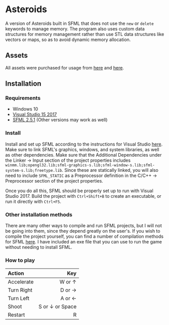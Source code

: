 # Asteroids
A version of Asteroids built in SFML that does not use the `new` or `delete` keywords to manage memory. The program also uses custom data structures for memory management rather than use STL data structures like vectors or maps, so as to avoid dynamic memory allocation.

## Assets
All assets were purchased for usage from [here](https://kpdwyer.itch.io/lo-fi-stellar-skirmish) and [here](https://s4m-ur4i.itch.io/huge-pixelart-asset-pack).

## Installation

### Requirements

- Windows 10
- [Visual Studio 15 2017](https://visualstudio.microsoft.com/vs/older-downloads/)
- [SFML 2.5.1](https://www.sfml-dev.org/download/sfml/2.5.1/) (Other versions may work as well)

### Install

Install and set up SFML according to the instructions for Visual Studio [here](https://www.sfml-dev.org/tutorials/2.5/start-vc.php). Make sure to link SFML's graphics, windows, and system libraries, as well as other dependencies. Make sure that the Additional Dependencies under the Linker -> Input section of the project properties includes `winmm.lib;opengl32.lib;sfml-graphics-s.lib;sfml-window-s.lib;sfml-system-s.lib;freetype.lib`. Since these are statically linked, you will also need to include `SFML_STATIC` as a Preprocessor definition in the C/C++ -> Preprocessor section of the project properties.

Once you do all this, SFML should be properly set up to run with Visual Studio 2017. Build the project with `Ctrl+Shift+B` to create an executable, or run it directly with `Ctrl+F5`. 

### Other installation methods

There are many other ways to compile and run SFML projects, but I will not be going into them, since they depend greatly on the user's. If you wish to compile the project yourself, you can find a number of compilation methods for SFML [here](https://www.sfml-dev.org/tutorials/2.5/). I have included an exe file that you can use to run the game without needing to install SFML.

### How to play

| Action | Key |
| :--- | ---: |
| Accelerate | W or ↑ |
| Turn Right | D or → |
| Turn Left | A or ← |
| Shoot | S or ↓ or Space |
| Restart | R |
